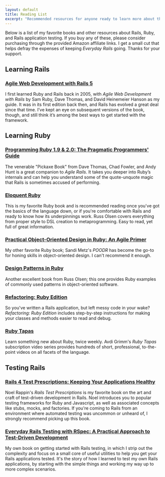 ```yaml
---
layout: default
title: Reading List
excerpt: "Recommended resources for anyone ready to learn more about the Ruby on Rails ecosystem."
---
```


Below is a list of my favorite books and other resources about Rails, Ruby, and Rails application testing. If you buy any of these, please consider purchasing through the provided Amazon affiliate links. I get a small cut that helps defray the expenses of keeping *Everyday Rails* going. Thanks for your support.

## Learning Rails

### [Agile Web Development with Rails 5](http://amzn.to/2ceu9qa)

I first learned Ruby and Rails back in 2005, with *Agile Web Development with Rails* by Sam Ruby, Dave Thomas, and David Heinemeier Hanson as my guide. It was in its first edition back then, and Rails has evolved a great deal since that time. I’ve kept an eye on subsequent versions of the book, though, and still think it’s among the best ways to get started with the framework.

## Learning Ruby

### [Programming Ruby 1.9 & 2.0: The Pragmatic Programmers' Guide](http://amzn.to/2c5qcGP)

The venerable "Pickaxe Book" from Dave Thomas, Chad Fowler, and Andy Hunt is a great companion to *Agile Rails*. It takes you deeper into Ruby’s internals and can help you understand some of the quote-unquote magic that Rails is sometimes accused of performing.

### [Eloquent Ruby](http://amzn.to/2ceu1Hp)

This is my favorite Ruby book and is recommended reading once you've got the basics of the language down, or if you're comfortable with Rails and ready to know how its underpinnings work. Russ Olsen covers everything from proper style to DSL creation to metaprogramming. Easy to read, yet full of great information.

### [Practical Object-Oriented Design in Ruby: An Agile Primer](http://amzn.to/2c12TiQ)

My other favorite Ruby book; Sandi Metz's *POODR* has become the go-to for honing skills in object-oriented design. I can't recommend it enough.

### [Design Patterns in Ruby](http://amzn.to/2c15Hwk)

Another excellent book from Russ Olsen; this one provides Ruby examples of commonly used patterns in object-oriented software.

### [Refactoring: Ruby Edition](http://amzn.to/2cKP3hI)

So you've written a Rails application, but left messy code in your wake? *Refactoring: Ruby Edition* includes step-by-step instructions for making your classes and methods easier to read and debug.

### [Ruby Tapas](https://www.rubytapas.com)

Learn something new about Ruby, twice weekly. Avdi Grimm's *Ruby Tapas* subscription video series provides hundreds of short, professional, to-the-point videos on all facets of the language.

## Testing Rails

### [Rails 4 Test Prescriptions: Keeping Your Applications Healthy](http://amzn.to/2c13K3i)

Noel Rappin's *Rails Test Prescriptions* is my favorite book on the art and craft of test-driven development in Rails. Noel introduces you to popular testing frameworks for Ruby and Javascript, as well as associated concepts like stubs, mocks, and factories. If you're coming to Rails from an environment where automated testing was uncommon or unheard of, I strongly recommend picking up this book.

### [Everyday Rails Testing with RSpec: A Practical Approach to Test-Driven Development](https://leanpub.com/everydayrailsrspec)

My own book on getting started with Rails testing, in which I strip out the complexity and focus on a small core of useful utilities to help you get your Rails applications tested. It's the story of how I learned to test my own Rails applications, by starting with the simple things and working my way up to more complex scenarios.
